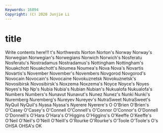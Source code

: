 ```yaml
---
Keywords: 16894
Copyright: (C) 2020 Junjie Li
---
```


# title

Write contents here!!!
t's 
Northwests 
Norton 
Norton's 
Norway 
Norway's
Norwegian 
Norwegian's 
Norwegians 
Norwich 
Norwich's 
Nosferatu 
Nosferatu's 
Nostradamus 
Nostradamus's 
Nottingham
Nottingham's 
Nouakchott 
Nouakchott's 
Noumea 
Noumea's 
Nova 
Nova's 
Novartis 
Novartis's 
November
November's 
Novembers 
Novgorod 
Novgorod's 
Novocain 
Novocain's 
Novocaine 
Novokuznetsk 
Novokuznetsk's 
Novosibirsk
Novosibirsk's 
Noxzema 
Noxzema's 
Noyce 
Noyce's 
Noyes 
Noyes's 
Np 
Np's 
Nubia
Nubia's 
Nubian 
Nubian's 
Nukualofa 
Nukualofa's 
Numbers 
Numbers's 
Nunavut 
Nunavut's 
Nunez
Nunez's 
Nunki 
Nunki's 
Nuremberg 
Nuremberg's 
Nureyev 
Nureyev's 
NutraSweet 
NutraSweet's 
NyQuil
NyQuil's 
Nyasa 
Nyasa's 
Nyerere 
Nyerere's 
O 
O'Brien 
O'Brien's 
O'Casey 
O'Casey's
O'Connell 
O'Connell's 
O'Connor 
O'Connor's 
O'Donnell 
O'Donnell's 
O'Hara 
O'Hara's 
O'Higgins 
O'Higgins's
O'Keeffe 
O'Keeffe's 
O'Neil 
O'Neil's 
O'Neill 
O'Neill's 
O'Rourke 
O'Rourke's 
O'Toole 
O'Toole's
O's 
OHSA 
OHSA's 
OK 
